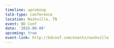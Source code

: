 ```yaml
---
timeline: upcoming
talk-type: conference
location: Nashville, TN
event: BD Conf
date: '2015-06-09'
upcoming: true
event-link: http://bdconf.com/events/nashville
---
```

